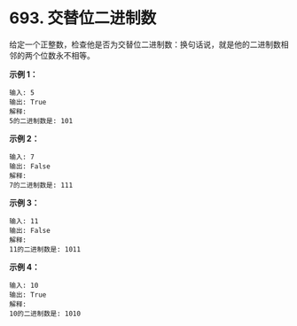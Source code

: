 # 693. 交替位二进制数

给定一个正整数，检查他是否为交替位二进制数：换句话说，就是他的二进制数相邻的两个位数永不相等。

**示例 1：**

```()
输入: 5
输出: True
解释:
5的二进制数是: 101
```

**示例 2：**

```()
输入: 7
输出: False
解释:
7的二进制数是: 111
```

**示例 3：**

```()
输入: 11
输出: False
解释:
11的二进制数是: 1011
```

**示例 4：**

```()
输入: 10
输出: True
解释:
10的二进制数是: 1010
```
